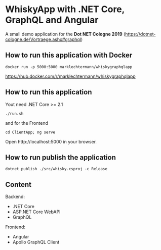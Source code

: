 # WhiskyApp with .NET Core, GraphQL and Angular

A small demo application for the **Dot NET Cologne 2019**  (https://dotnet-cologne.de/Vortraege.ashx#graphql)

## How to run this application with Docker

`docker run -p 5000:5000 marklechtermann/whiskygraphqlapp`

https://hub.docker.com/r/marklechtermann/whiskygraphqlapp

## How to run this application

Yout need .NET Core >= 2.1

`./run.sh`

and for the Frontend

`cd ClientApp; ng serve`

Open http://localhost:5000 in your browser.

## How to run publish the application

`dotnet publish ./src/whisky.csproj -c Release`

## Content

Backend:
* .NET Core 
* ASP.NET Core WebAPI
* GraphQL

Frontend:
* Angular
* Apollo GraphQL Client



